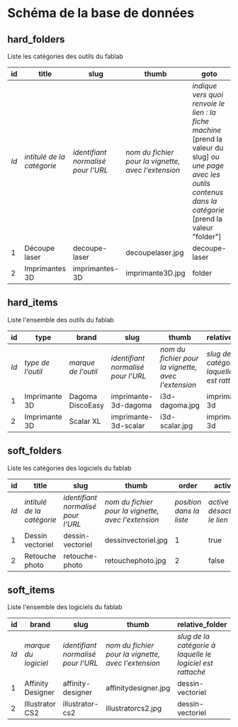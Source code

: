 # Schéma de la base de données

## hard_folders

Liste les catégories des outils du fablab

id | title | slug | thumb | goto | order | active
---- | ---- | ---- | ---- | ---- | ---- | ----
*Id* | *intitulé de la catégorie* | *identifiant normalisé pour l'URL* | *nom du fichier pour la vignette, avec l'extension* | *indique vers quoi renvoie le lien : la fiche machine* [prend la valeur du slug] *ou une page avec les outils contenus dans la catégorie* [prend la valeur "folder"] | *position dans la liste* | *active ou désactive le lien* 
1 | Découpe laser | decoupe-laser | decoupelaser.jpg | decoupe-laser | 1 | true
2 | Imprimantes 3D | imprimantes-3D | imprimante3D.jpg | folder | 2 | false 


## hard_items

Liste l'ensemble des outils du fablab

id | type | brand | slug | thumb | relative_folder | order | active
---- | ---- | ---- | ---- | ---- | ---- | ---- | ----
*Id* | *type de l'outil* | *marque de l'outil* | *identifiant normalisé pour l'URL* | *nom du fichier pour la vignette, avec l'extension* | *slug de la catégorie à laquelle l'outil est rattaché* | *position dans la liste* | *active ou désactive le lien* 
1 | Imprimante 3D | Dagoma DiscoEasy | imprimante-3d-dagoma | i3d-dagoma.jpg | imprimantes-3d | 1 | true
2 | Imprimante 3D | Scalar XL | imprimante-3d-scalar | i3d-scalar.jpg | imprimantes-3d | 2 | false


## soft_folders

Liste les catégories des logiciels du fablab

id | title | slug | thumb | order | active
---- | ---- | ---- | ---- | ---- | ---- 
*Id* | *intitulé de la catégorie* | *identifiant normalisé pour l'URL* | *nom du fichier pour la vignette, avec l'extension* | *position dans la liste* | *active ou désactive le lien*
1 | Dessin vectoriel | dessin-vectoriel | dessinvectoriel.jpg | 1 | true
2 | Retouche photo | retouche-photo | retouchephoto.jpg | 2 | false


## soft_items

Liste l'ensemble des logiciels du fablab

id | brand | slug | thumb | relative_folder | order | active
---- | ---- | ---- | ---- | ---- | ---- | ---- 
*Id* | *marque du logiciel* | *identifiant normalisé pour l'URL* | *nom du fichier pour la vignette, avec l'extension* | *slug de la catégorie à laquelle le logiciel est rattaché* | *position dans la liste* | *active ou désactive le lien* 
1 | Affinity Designer | affinity-designer | affinitydesigner.jpg | dessin-vectoriel | 1 | true
2 | Illustrator CS2 | illustrator-cs2 | illustratorcs2.jpg | dessin-vectoriel | 2 | false
